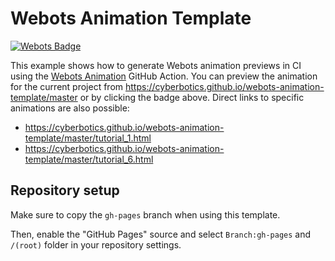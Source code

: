 # Webots Animation Template

[![Webots Badge](https://badgen.net/badge/icon/Preview%20simulation?label=Webots)](https://cyberbotics.github.io/webots-animation-template/master)

This example shows how to generate Webots animation previews in CI using the [Webots Animation](https://github.com/marketplace/actions/webots-animation) GitHub Action.
You can preview the animation for the current project from https://cyberbotics.github.io/webots-animation-template/master or by clicking the badge above.
Direct links to specific animations are also possible:
- https://cyberbotics.github.io/webots-animation-template/master/tutorial_1.html
- https://cyberbotics.github.io/webots-animation-template/master/tutorial_6.html


## Repository setup

Make sure to copy the `gh-pages` branch when using this template.

Then, enable the "GitHub Pages" source and select `Branch:gh-pages` and `/(root)` folder in your repository settings.
